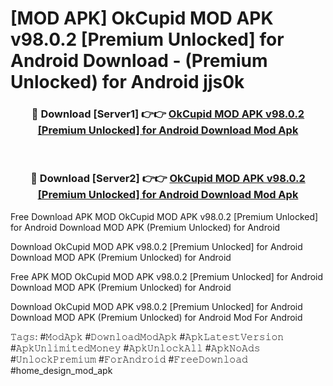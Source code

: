 # [MOD APK] OkCupid MOD APK v98.0.2 [Premium Unlocked] for Android Download - (Premium Unlocked) for Android jjs0k



<div align="center">
<h3>🔴 Download [Server1] 👉👉 <a href="https://momento.my/?title=OkCupid_MOD_APK_v98.0.2_[Premium_Unlocked]_for_Android_Download">OkCupid MOD APK v98.0.2 [Premium Unlocked] for Android Download Mod Apk</a></h3><br>

<h3>🔴 Download [Server2] 👉👉 <a href="https://momento.my/?title=OkCupid_MOD_APK_v98.0.2_[Premium_Unlocked]_for_Android_Download">OkCupid MOD APK v98.0.2 [Premium Unlocked] for Android Download Mod Apk</a></h3>
</div>



Free Download APK MOD OkCupid MOD APK v98.0.2 [Premium Unlocked] for Android Download MOD APK (Premium Unlocked) for Android

Download OkCupid MOD APK v98.0.2 [Premium Unlocked] for Android Download MOD APK (Premium Unlocked) for Android

Free APK MOD OkCupid MOD APK v98.0.2 [Premium Unlocked] for Android Download MOD APK (Premium Unlocked) for Android

Download OkCupid MOD APK v98.0.2 [Premium Unlocked] for Android Download MOD APK (Premium Unlocked) for Android Mod For Android

𝚃𝚊𝚐𝚜: #𝙼𝚘𝚍𝙰𝚙𝚔 #𝙳𝚘𝚠𝚗𝚕𝚘𝚊𝚍𝙼𝚘𝚍𝙰𝚙𝚔 #𝙰𝚙𝚔𝙻𝚊𝚝𝚎𝚜𝚝𝚅𝚎𝚛𝚜𝚒𝚘𝚗 #𝙰𝚙𝚔𝚄𝚗𝚕𝚒𝚖𝚒𝚝𝚎𝚍𝙼𝚘𝚗𝚎𝚢 #𝙰𝚙𝚔𝚄𝚗𝚕𝚘𝚌𝚔𝙰𝚕𝚕 #𝙰𝚙𝚔𝙽𝚘𝙰𝚍𝚜 #𝚄𝚗𝚕𝚘𝚌𝚔𝙿𝚛𝚎𝚖𝚒𝚞𝚖 #𝙵𝚘𝚛𝙰𝚗𝚍𝚛𝚘𝚒𝚍 #𝙵𝚛𝚎𝚎𝙳𝚘𝚠𝚗𝚕𝚘𝚊𝚍 #home_design_mod_apk
